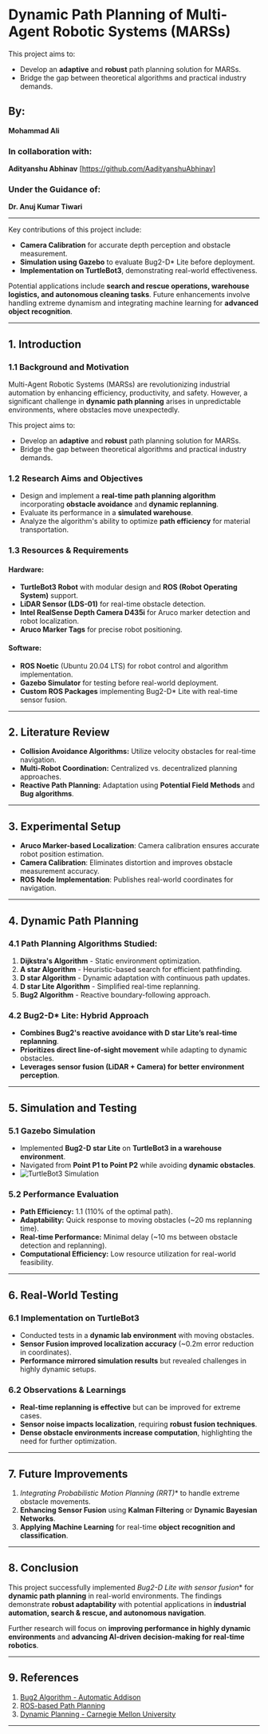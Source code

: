 # Dynamic Path Planning of Multi-Agent Robotic Systems (MARSs)

This project aims to:
- Develop an **adaptive** and **robust** path planning solution for MARSs.
- Bridge the gap between theoretical algorithms and practical industry demands.

## By:
**Mohammad Ali**

### In collaboration with:
**Adityanshu Abhinav** [https://github.com/AadityanshuAbhinav]


### Under the Guidance of:
**Dr. Anuj Kumar Tiwari**

---

Key contributions of this project include:
- **Camera Calibration** for accurate depth perception and obstacle measurement.
- **Simulation using Gazebo** to evaluate Bug2-D* Lite before deployment.
- **Implementation on TurtleBot3**, demonstrating real-world effectiveness.

Potential applications include **search and rescue operations, warehouse logistics, and autonomous cleaning tasks**. Future enhancements involve handling extreme dynamism and integrating machine learning for **advanced object recognition**.

---

## 1. Introduction
### 1.1 Background and Motivation
Multi-Agent Robotic Systems (MARSs) are revolutionizing industrial automation by enhancing efficiency, productivity, and safety. However, a significant challenge in **dynamic path planning** arises in unpredictable environments, where obstacles move unexpectedly.

This project aims to:
- Develop an **adaptive** and **robust** path planning solution for MARSs.
- Bridge the gap between theoretical algorithms and practical industry demands.

### 1.2 Research Aims and Objectives
- Design and implement a **real-time path planning algorithm** incorporating **obstacle avoidance** and **dynamic replanning**.
- Evaluate its performance in a **simulated warehouse**.
- Analyze the algorithm's ability to optimize **path efficiency** for material transportation.

### 1.3 Resources & Requirements
#### Hardware:
- **TurtleBot3 Robot** with modular design and **ROS (Robot Operating System)** support.
- **LiDAR Sensor (LDS-01)** for real-time obstacle detection.
- **Intel RealSense Depth Camera D435i** for Aruco marker detection and robot localization.
- **Aruco Marker Tags** for precise robot positioning.

#### Software:
- **ROS Noetic** (Ubuntu 20.04 LTS) for robot control and algorithm implementation.
- **Gazebo Simulator** for testing before real-world deployment.
- **Custom ROS Packages** implementing Bug2-D* Lite with real-time sensor fusion.

---

## 2. Literature Review
- **Collision Avoidance Algorithms:** Utilize velocity obstacles for real-time navigation.
- **Multi-Robot Coordination:** Centralized vs. decentralized planning approaches.
- **Reactive Path Planning:** Adaptation using **Potential Field Methods** and **Bug algorithms**.

---

## 3. Experimental Setup
- **Aruco Marker-based Localization**: Camera calibration ensures accurate robot position estimation.
- **Camera Calibration**: Eliminates distortion and improves obstacle measurement accuracy.
- **ROS Node Implementation**: Publishes real-world coordinates for navigation.

---

## 4. Dynamic Path Planning
### 4.1 Path Planning Algorithms Studied:
1. **Dijkstra's Algorithm** - Static environment optimization.
2. **A star Algorithm** - Heuristic-based search for efficient pathfinding.
3. **D star Algorithm** - Dynamic adaptation with continuous path updates.
4. **D star Lite Algorithm** - Simplified real-time replanning.
5. **Bug2 Algorithm** - Reactive boundary-following approach.

### 4.2 Bug2-D* Lite: Hybrid Approach
- **Combines Bug2's reactive avoidance with D star Lite’s real-time replanning**.
- **Prioritizes direct line-of-sight movement** while adapting to dynamic obstacles.
- **Leverages sensor fusion (LiDAR + Camera) for better environment perception**.

---

## 5. Simulation and Testing
### 5.1 Gazebo Simulation
- Implemented **Bug2-D star Lite** on **TurtleBot3 in a warehouse environment**.
- Navigated from **Point P1 to Point P2** while avoiding **dynamic obstacles**.
- ![TurtleBot3 Simulation](Images/sim1/1.png)

### 5.2 Performance Evaluation
- **Path Efficiency:** 1.1 (110% of the optimal path).
- **Adaptability:** Quick response to moving obstacles (~20 ms replanning time).
- **Real-time Performance:** Minimal delay (~10 ms between obstacle detection and replanning).
- **Computational Efficiency:** Low resource utilization for real-world feasibility.

---

## 6. Real-World Testing
### 6.1 Implementation on TurtleBot3
- Conducted tests in a **dynamic lab environment** with moving obstacles.
- **Sensor Fusion improved localization accuracy** (~0.2m error reduction in coordinates).
- **Performance mirrored simulation results** but revealed challenges in highly dynamic setups.

### 6.2 Observations & Learnings
- **Real-time replanning is effective** but can be improved for extreme cases.
- **Sensor noise impacts localization**, requiring **robust fusion techniques**.
- **Dense obstacle environments increase computation**, highlighting the need for further optimization.

---

## 7. Future Improvements
1. **Integrating Probabilistic Motion Planning (RRT*)** to handle extreme obstacle movements.
2. **Enhancing Sensor Fusion** using **Kalman Filtering** or **Dynamic Bayesian Networks**.
3. **Applying Machine Learning** for real-time **object recognition and classification**.

---

## 8. Conclusion
This project successfully implemented **Bug2-D* Lite with sensor fusion** for **dynamic path planning** in real-world environments. The findings demonstrate **robust adaptability** with potential applications in **industrial automation, search & rescue, and autonomous navigation**.

Further research will focus on **improving performance in highly dynamic environments** and **advancing AI-driven decision-making for real-time robotics**.

---

## 9. References
1. [Bug2 Algorithm - Automatic Addison](https://automaticaddison.com/the-bug2-algorithm-for-robot-motion-planning/)
2. [ROS-based Path Planning](https://www.researchgate.net/publication/325473185_ROS-based_Path_Planning_for_Turtlebot_Robot_using_RRT)
3. [Dynamic Planning - Carnegie Mellon University](https://www.cs.cmu.edu/~motionplanning/lecture/Chap2-Bug-Alg_howie.pdf)

---
